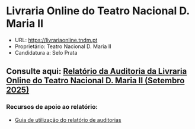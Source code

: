 # Livraria Online do Teatro Nacional D. Maria II

- URL: https://livrariaonline.tndm.pt
- Proprietário: Teatro Nacional D. Maria II
- Candidatura a:  Selo Prata
  
## Consulte aqui: [Relatório da Auditoria da Livraria Online do Teatro Nacional D. Maria II (Setembro 2025)](https://unidade-acesso.github.io/report_006/relatorio_report_006.html) 

### Recursos de apoio ao relatório:
- [Guia de utilização do relatório de auditorias](https://unidade-acesso.github.io/reports/guiao.html)
